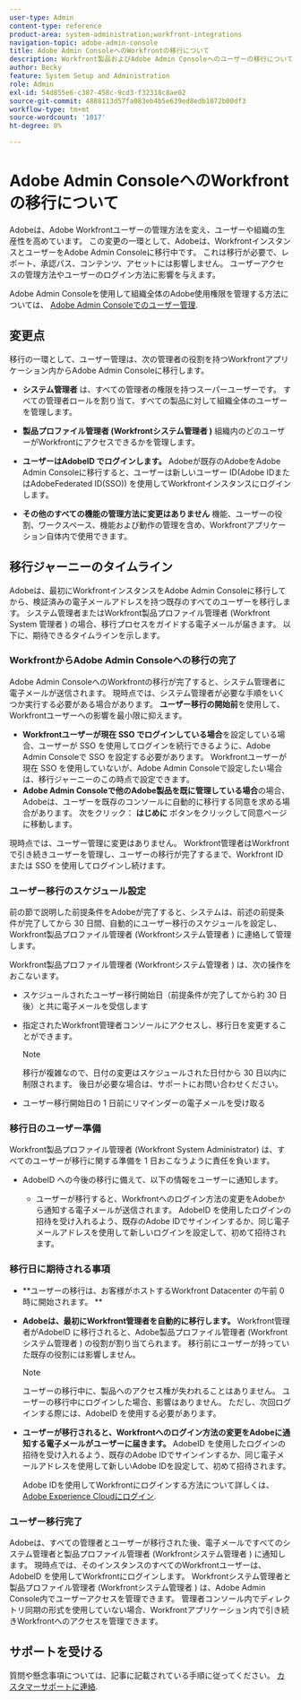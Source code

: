 ```yaml
---
user-type: Admin
content-type: reference
product-area: system-administration;workfront-integrations
navigation-topic: adobe-admin-console
title: Adobe Admin ConsoleへのWorkfrontの移行について
description: Workfront製品およびAdobe Admin Consoleへのユーザーの移行について
author: Becky
feature: System Setup and Administration
role: Admin
exl-id: 54d855e6-c387-458c-9cd3-f32318c8ae02
source-git-commit: 4888113d57fa083eb4b5e639ed8edb1072b00df3
workflow-type: tm+mt
source-wordcount: '1017'
ht-degree: 0%

---
```


# Adobe Admin ConsoleへのWorkfrontの移行について

Adobeは、Adobe Workfrontユーザーの管理方法を変え、ユーザーや組織の生産性を高めています。 この変更の一環として、Adobeは、WorkfrontインスタンスとユーザーをAdobe Admin Consoleに移行中です。 これは移行が必要で、レポート、承認パス、コンテンツ、アセットには影響しません。 ユーザーアクセスの管理方法やユーザーのログイン方法に影響を与えます。

Adobe Admin Consoleを使用して組織全体のAdobe使用権限を管理する方法については、 [Adobe Admin Consoleでのユーザー管理](/help/quicksilver/administration-and-setup/add-users/create-and-manage-users/admin-console.md).

## 変更点

移行の一環として、ユーザー管理は、次の管理者の役割を持つWorkfrontアプリケーション内からAdobe Admin Consoleに移行します。

* **システム管理者** は、すべての管理者の権限を持つスーパーユーザーです。 すべての管理者ロールを割り当て、すべての製品に対して組織全体のユーザーを管理します。

* **製品プロファイル管理者 (Workfrontシステム管理者 )** 組織内のどのユーザーがWorkfrontにアクセスできるかを管理します。

* **ユーザーはAdobeID でログインします。** Adobeが既存のAdobeをAdobe Admin Consoleに移行すると、ユーザーは新しいユーザー ID(Adobe IDまたはAdobeFederated ID(SSO)) を使用してWorkfrontインスタンスにログインします。

* **その他のすべての機能の管理方法に変更はありません** 機能、ユーザーの役割、ワークスペース、機能および動作の管理を含め、Workfrontアプリケーション自体内で使用できます。

## 移行ジャーニーのタイムライン

Adobeは、最初にWorkfrontインスタンスをAdobe Admin Consoleに移行してから、検証済みの電子メールアドレスを持つ既存のすべてのユーザーを移行します。 システム管理者またはWorkfront製品プロファイル管理者 (Workfront System 管理者 ) の場合、移行プロセスをガイドする電子メールが届きます。 以下に、期待できるタイムラインを示します。

### WorkfrontからAdobe Admin Consoleへの移行の完了

Adobe Admin ConsoleへのWorkfrontの移行が完了すると、システム管理者に電子メールが送信されます。 現時点では、システム管理者が必要な手順をいくつか実行する必要がある場合があります。 **ユーザー移行の開始前**&#x200B;を使用して、Workfrontユーザーへの影響を最小限に抑えます。

* **Workfrontユーザーが現在 SSO でログインしている場合**&#x200B;を設定している場合、ユーザーが SSO を使用してログインを続行できるように、Adobe Admin Consoleで SSO を設定する必要があります。 Workfrontユーザーが現在 SSO を使用していないが、Adobe Admin Consoleで設定したい場合は、移行ジャーニーのこの時点で設定できます。
* **Adobe Admin Consoleで他のAdobe製品を既に管理している場合**&#x200B;の場合、Adobeは、ユーザーを既存のコンソールに自動的に移行する同意を求める場合があります。 次をクリック： **はじめに** ボタンをクリックして同意ページに移動します。

現時点では、ユーザー管理に変更はありません。 Workfront管理者はWorkfrontで引き続きユーザーを管理し、ユーザーの移行が完了するまで、Workfront ID または SSO を使用してログインし続けます。

### ユーザー移行のスケジュール設定

前の節で説明した前提条件をAdobeが完了すると、システムは、前述の前提条件が完了してから 30 日間、自動的にユーザー移行のスケジュールを設定し、Workfront製品プロファイル管理者 (Workfrontシステム管理者 ) に連絡して管理します。

Workfront製品プロファイル管理者 (Workfrontシステム管理者 ) は、次の操作をおこないます。

* スケジュールされたユーザー移行開始日（前提条件が完了してから約 30 日後）と共に電子メールを受信します
* 指定されたWorkfront管理者コンソールにアクセスし、移行日を変更することができます。

  >[!NOTE]
  >
  >移行が複雑なので、日付の変更はスケジュールされた日付から 30 日以内に制限されます。 後日が必要な場合は、サポートにお問い合わせください。

* ユーザー移行開始日の 1 日前にリマインダーの電子メールを受け取る

### 移行日のユーザー準備

Workfront製品プロファイル管理者 (Workfront System Administrator) は、すべてのユーザーが移行に関する準備を 1 日おこなうように責任を負います。

* AdobeID への今後の移行に備えて、以下の情報をユーザーに通知します。

   * ユーザーが移行すると、Workfrontへのログイン方法の変更をAdobeから通知する電子メールが送信されます。 AdobeID を使用したログインの招待を受け入れるよう、既存のAdobe IDでサインインするか、同じ電子メールアドレスを使用して新しいログインを設定して、初めて招待されます。

### 移行日に期待される事項

* **ユーザーの移行は、お客様がホストするWorkfront Datacenter の午前 0 時に開始されます。 **

* **Adobeは、最初にWorkfront管理者を自動的に移行します。** Workfront管理者がAdobeID に移行されると、Adobe製品プロファイル管理者 (Workfrontシステム管理者 ) の役割が割り当てられます。 移行前にユーザーが持っていた既存の役割には影響しません。

  >[!NOTE]
  >
  >ユーザーの移行中に、製品へのアクセス権が失われることはありません。 ユーザーの移行中にログインした場合、影響はありません。 ただし、次回ログインする際には、AdobeID を使用する必要があります。



* **ユーザーが移行されると、Workfrontへのログイン方法の変更をAdobeに通知する電子メールがユーザーに届きます。** AdobeID を使用したログインの招待を受け入れるよう、既存のAdobe IDでサインインするか、同じ電子メールアドレスを使用して新しいAdobe IDを設定して、初めて招待されます。

  Adobe IDを使用してWorkfrontにログインする方法について詳しくは、 [Adobe Experience Cloudにログイン](/help/quicksilver/workfront-basics/navigate-workfront/workfront-navigation/adobe-unified-experience.md#log-in-to-adobe-experience-cloud).

### ユーザー移行完了

Adobeは、すべての管理者とユーザーが移行された後、電子メールですべてのシステム管理者と製品プロファイル管理者 (Workfrontシステム管理者 ) に通知します。 現時点では、そのインスタンスのすべてのWorkfrontユーザーは、AdobeID を使用してWorkfrontにログインします。 Workfrontシステム管理者と製品プロファイル管理者 (Workfrontシステム管理者 ) は、Adobe Admin Console内でユーザーアクセスを管理できます。 管理者コンソール内でディレクトリ同期の形式を使用していない場合、Workfrontアプリケーション内で引き続きWorkfrontへのアクセスを管理できます。

## サポートを受ける

質問や懸念事項については、記事に記載されている手順に従ってください。 [カスタマーサポートに連絡](/help/quicksilver/workfront-basics/tips-tricks-and-troubleshooting/contact-customer-support.md).




